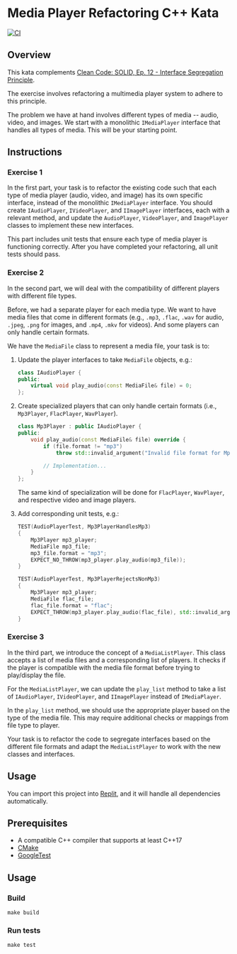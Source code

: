 # Media Player Refactoring C++ Kata

[![CI](https://github.com/Coding-Cuddles/media-player-refactoring-cpp-kata/actions/workflows/main.yml/badge.svg)](https://github.com/Coding-Cuddles/media-player-refactoring-cpp-kata/actions/workflows/main.yml)

## Overview

This kata complements [Clean Code: SOLID, Ep. 12 - Interface Segregation Principle](https://cleancoders.com/episode/clean-code-episode-12).

The exercise involves refactoring a multimedia player system to adhere to this
principle.

The problem we have at hand involves different types of media -- audio, video,
and images. We start with a monolithic `IMediaPlayer` interface that handles
all types of media. This will be your starting point.

## Instructions

### Exercise 1

In the first part, your task is to refactor the existing code such that each
type of media player (audio, video, and image) has its own specific interface,
instead of the monolithic `IMediaPlayer` interface. You should create
`IAudioPlayer`, `IVideoPlayer`, and `IImagePlayer` interfaces, each with a
relevant method, and update the `AudioPlayer`, `VideoPlayer`, and `ImagePlayer`
classes to implement these new interfaces.

This part includes unit tests that ensure each type of media player is
functioning correctly. After you have completed your refactoring, all unit
tests should pass.

### Exercise 2

In the second part, we will deal with the compatibility of different players
with different file types.

Before, we had a separate player for each media type. We want to have media
files that come in different formats (e.g., `.mp3`, `.flac`, `.wav` for audio,
`.jpeg`, `.png` for images, and `.mp4`, `.mkv` for videos). And some players
can only handle certain formats.

We have the `MediaFile` class to represent a media file, your task is to:

1. Update the player interfaces to take `MediaFile` objects, e.g.:

   ```cpp
   class IAudioPlayer {
   public:
       virtual void play_audio(const MediaFile& file) = 0;
   };
   ```

2. Create specialized players that can only handle certain formats (i.e.,
   `Mp3Player`, `FlacPlayer`, `WavPlayer`).

   ```cpp
   class Mp3Player : public IAudioPlayer {
   public:
       void play_audio(const MediaFile& file) override {
           if (file.format != "mp3")
               throw std::invalid_argument("Invalid file format for Mp3Player!");

           // Implementation...
       }
   };
   ```

   The same kind of specialization will be done for `FlacPlayer`, `WavPlayer`,
   and respective video and image players.

3. Add corresponding unit tests, e.g.:

   ```cpp
   TEST(AudioPlayerTest, Mp3PlayerHandlesMp3)
   {
       Mp3Player mp3_player;
       MediaFile mp3_file;
       mp3_file.format = "mp3";
       EXPECT_NO_THROW(mp3_player.play_audio(mp3_file));
   }

   TEST(AudioPlayerTest, Mp3PlayerRejectsNonMp3)
   {
       Mp3Player mp3_player;
       MediaFile flac_file;
       flac_file.format = "flac";
       EXPECT_THROW(mp3_player.play_audio(flac_file), std::invalid_argument);
   }
   ```

### Exercise 3

In the third part, we introduce the concept of a `MediaListPlayer`. This class
accepts a list of media files and a corresponding list of players. It checks if
the player is compatible with the media file format before trying to
play/display the file.

For the `MediaListPlayer`, we can update the `play_list` method to take a list
of `IAudioPlayer`, `IVideoPlayer`, and `IImagePlayer` instead of
`IMediaPlayer`.

In the `play_list` method, we should use the appropriate player based on the
type of the media file. This may require additional checks or mappings from
file type to player.

Your task is to refactor the code to segregate interfaces based on the
different file formats and adapt the `MediaListPlayer` to work with the new
classes and interfaces.

## Usage

You can import this project into [Replit](https://replit.com),
and it will handle all dependencies automatically.

## Prerequisites

- A compatible C++ compiler that supports at least C++17
- [CMake](https://cmake.org)
- [GoogleTest](https://github.com/google/googletest)

## Usage

### Build

```console
make build
```

### Run tests

```console
make test
```
